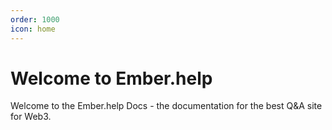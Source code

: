 ```yaml
---
order: 1000
icon: home
---
```


# Welcome to Ember.help

Welcome to the Ember.help Docs - the documentation for the best Q&A site for Web3.
